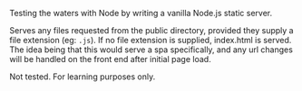 Testing the waters with Node by writing a vanilla Node.js static server.

Serves any files requested from the public directory, provided they supply a file extension (eg: `.js`). If no file extension is supplied, index.html is served. The idea being that this would serve a spa specifically, and any url changes will be handled on the front end after initial page load.

Not tested. For learning purposes only. 
